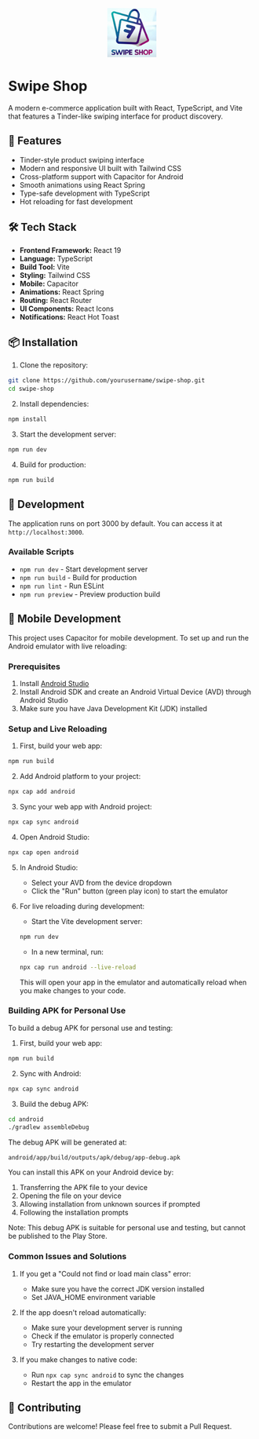 <div align="center">
  <img src="./public/favicon.jpeg" height="100" width="100" alt="PollChain"/>
</div>

# Swipe Shop

A modern e-commerce application built with React, TypeScript, and Vite that features a Tinder-like swiping interface for product discovery.

## 🚀 Features

- Tinder-style product swiping interface
- Modern and responsive UI built with Tailwind CSS
- Cross-platform support with Capacitor for Android
- Smooth animations using React Spring
- Type-safe development with TypeScript
- Hot reloading for fast development

## 🛠️ Tech Stack

- **Frontend Framework:** React 19
- **Language:** TypeScript
- **Build Tool:** Vite
- **Styling:** Tailwind CSS
- **Mobile:** Capacitor
- **Animations:** React Spring
- **Routing:** React Router
- **UI Components:** React Icons
- **Notifications:** React Hot Toast

## 📦 Installation

1. Clone the repository:

```bash
git clone https://github.com/yourusername/swipe-shop.git
cd swipe-shop
```

2. Install dependencies:

```bash
npm install
```

3. Start the development server:

```bash
npm run dev
```

4. Build for production:

```bash
npm run build
```

## 🚀 Development

The application runs on port 3000 by default. You can access it at `http://localhost:3000`.

### Available Scripts

- `npm run dev` - Start development server
- `npm run build` - Build for production
- `npm run lint` - Run ESLint
- `npm run preview` - Preview production build

## 📱 Mobile Development

This project uses Capacitor for mobile development. To set up and run the Android emulator with live reloading:

### Prerequisites

1. Install [Android Studio](https://developer.android.com/studio)
2. Install Android SDK and create an Android Virtual Device (AVD) through Android Studio
3. Make sure you have Java Development Kit (JDK) installed

### Setup and Live Reloading

1. First, build your web app:

```bash
npm run build
```

2. Add Android platform to your project:

```bash
npx cap add android
```

3. Sync your web app with Android project:

```bash
npx cap sync android
```

4. Open Android Studio:

```bash
npx cap open android
```

5. In Android Studio:

   - Select your AVD from the device dropdown
   - Click the "Run" button (green play icon) to start the emulator

6. For live reloading during development:
   - Start the Vite development server:
   ```bash
   npm run dev
   ```
   - In a new terminal, run:
   ```bash
   npx cap run android --live-reload
   ```
   This will open your app in the emulator and automatically reload when you make changes to your code.

### Building APK for Personal Use

To build a debug APK for personal use and testing:

1. First, build your web app:

```bash
npm run build
```

2. Sync with Android:

```bash
npx cap sync android
```

3. Build the debug APK:

```bash
cd android
./gradlew assembleDebug
```

The debug APK will be generated at:

```
android/app/build/outputs/apk/debug/app-debug.apk
```

You can install this APK on your Android device by:

1. Transferring the APK file to your device
2. Opening the file on your device
3. Allowing installation from unknown sources if prompted
4. Following the installation prompts

Note: This debug APK is suitable for personal use and testing, but cannot be published to the Play Store.

### Common Issues and Solutions

1. If you get a "Could not find or load main class" error:

   - Make sure you have the correct JDK version installed
   - Set JAVA_HOME environment variable

2. If the app doesn't reload automatically:

   - Make sure your development server is running
   - Check if the emulator is properly connected
   - Try restarting the development server

3. If you make changes to native code:
   - Run `npx cap sync android` to sync the changes
   - Restart the app in the emulator

## 🤝 Contributing

Contributions are welcome! Please feel free to submit a Pull Request.
